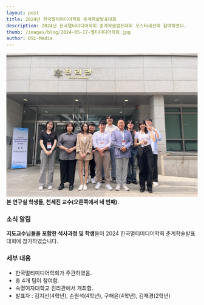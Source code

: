 ```yaml
---
layout: post 
title: 2024년 한국멀티미디어학회 춘계학술발표대회
description: 2024년 한국멀티미디어학회 춘계학술발표대회 포스터세션에 참여하였다.
thumb: /images/blog/2024-05-17-멀티미디어학회.jpg
author: DSL-Media
---
```

![멀티미디어](/images/blog/2024-05-17-멀티미디어학회.jpg)  
**본 연구실 학생들, 천세진 교수(오른쪽에서 네 번째).**

### 소식 알림

**지도교수님들을 포함한 석사과정 및 학생**들이 2024 한국멀티미디어학회 춘계학술발표대회에 참가하였습니다.

### 세부 내용

- 한국멀티미디어학회가 주관하였음.
- 총 4개 팀이 참여함. 
- 숙명여자대학교 진리관에서 개최함.
- 발표자 : 김지선(4학년), 손원석(4학년), 구해윤(4학년), 김재경(2학년) 